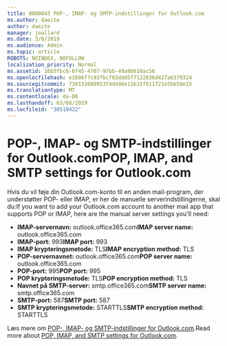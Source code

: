 ```yaml
---
title: 8000043 POP-, IMAP- og SMTP-indstillinger for Outlook.com
ms.author: daeite
author: daeite
manager: joallard
ms.date: 3/8/2019
ms.audience: Admin
ms.topic: article
ROBOTS: NOINDEX, NOFOLLOW
localization_priority: Normal
ms.assetid: 16b5fbc6-6f45-4707-97bb-49a9b610ac56
ms.openlocfilehash: e1686f7c03fbcf83ddd5f7122836d427a6379324
ms.sourcegitcommit: 738132680953f4dd46e11b32f611f21e5bb59e15
ms.translationtype: MT
ms.contentlocale: da-DK
ms.lasthandoff: 03/08/2019
ms.locfileid: "30510422"
---
```

# <a name="pop-imap-and-smtp-settings-for-outlookcom"></a><span data-ttu-id="c3164-102">POP-, IMAP- og SMTP-indstillinger for Outlook.com</span><span class="sxs-lookup"><span data-stu-id="c3164-102">POP, IMAP, and SMTP settings for Outlook.com</span></span>

<span data-ttu-id="c3164-103">Hvis du vil føje din Outlook.com-konto til en anden mail-program, der understøtter POP- eller IMAP, er her de manuelle serverindstillingerne, skal du:</span><span class="sxs-lookup"><span data-stu-id="c3164-103">If you want to add your Outlook.com account to another mail app that supports POP or IMAP, here are the manual server settings you'll need:</span></span>
  
- <span data-ttu-id="c3164-104">**IMAP-servernavn:** outlook.office365.com</span><span class="sxs-lookup"><span data-stu-id="c3164-104">**IMAP server name:** outlook.office365.com</span></span> 
- <span data-ttu-id="c3164-105">**IMAP-port:** 993</span><span class="sxs-lookup"><span data-stu-id="c3164-105">**IMAP port:** 993</span></span>   
- <span data-ttu-id="c3164-106">**IMAP krypteringsmetode:** TLS</span><span class="sxs-lookup"><span data-stu-id="c3164-106">**IMAP encryption method:** TLS</span></span>   
- <span data-ttu-id="c3164-107">**POP-servernavnet:** outlook.office365.com</span><span class="sxs-lookup"><span data-stu-id="c3164-107">**POP server name:** outlook.office365.com</span></span>  
- <span data-ttu-id="c3164-108">**POP-port:** 995</span><span class="sxs-lookup"><span data-stu-id="c3164-108">**POP port:** 995</span></span>  
- <span data-ttu-id="c3164-109">**POP krypteringsmetode:** TLS</span><span class="sxs-lookup"><span data-stu-id="c3164-109">**POP encryption method:** TLS</span></span>  
- <span data-ttu-id="c3164-110">**Navnet på SMTP-server:** smtp.office365.com</span><span class="sxs-lookup"><span data-stu-id="c3164-110">**SMTP server name:** smtp.office365.com</span></span> 
- <span data-ttu-id="c3164-111">**SMTP-port:** 587</span><span class="sxs-lookup"><span data-stu-id="c3164-111">**SMTP port:** 587</span></span> 
- <span data-ttu-id="c3164-112">**SMTP krypteringsmetode:** STARTTLS</span><span class="sxs-lookup"><span data-stu-id="c3164-112">**SMTP encryption method:** STARTTLS</span></span> 

<span data-ttu-id="c3164-113">Læs mere om [POP-, IMAP- og SMTP-indstillinger for Outlook.com](https://go.microsoft.com/fwlink/p/?linkid=2001402&amp;clcid=0x409).</span><span class="sxs-lookup"><span data-stu-id="c3164-113">Read more about [POP, IMAP, and SMTP settings for Outlook.com](https://go.microsoft.com/fwlink/p/?linkid=2001402&amp;clcid=0x409).</span></span>